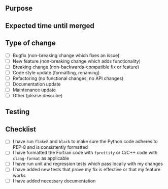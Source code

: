 ## Purpose
<!--
Explain the goal of this PR, if it addresses an existing issue be sure to link to it.
Describe the big picture of your changes here, perhaps using a bullet list if multiple changes are done to accomplish a single goal.
If this PR accomplishes multiple goals, it may be best to create separate PR's for each.
-->

## Expected time until merged
<!--
Comment on whether or not this change is urgent and how long you expect this PR to take to review and be merged.
For example, a week would be a reasonable time frame for an average, non-urgent PR.
-->

## Type of change
<!--
What types of change is it?
Select the appropriate type(s) that describe this PR
-->

- [ ] Bugfix (non-breaking change which fixes an issue)
- [ ] New feature (non-breaking change which adds functionality)
- [ ] Breaking change (non-backwards-compatible fix or feature)
- [ ] Code style update (formatting, renaming)
- [ ] Refactoring (no functional changes, no API changes)
- [ ] Documentation update
- [ ] Maintenance update
- [ ] Other (please describe)

## Testing
<!-- Explain the steps needed to test the new code to verify that it does indeed address the issue and produce the expected behavior. -->

## Checklist
<!-- Put an `x` in the boxes that apply. -->

- [ ] I have run `flake8` and `black` to make sure the Python code adheres to PEP-8 and is consistently formatted
- [ ] I have formatted the Fortran code with `fprettify` or C/C++ code with `clang-format` as applicable
- [ ] I have run unit and regression tests which pass locally with my changes
- [ ] I have added new tests that prove my fix is effective or that my feature works
- [ ] I have added necessary documentation
